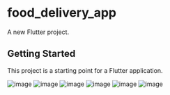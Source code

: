 # food_delivery_app

A new Flutter project.

## Getting Started

This project is a starting point for a Flutter application.

![image](https://github.com/user-attachments/assets/e27b6957-edb4-4186-9805-0b4c9d789d71)
![image](https://github.com/user-attachments/assets/4196e7ac-e956-4f08-ad12-d929373f4f34)
![image](https://github.com/user-attachments/assets/0134cef5-52a4-4b94-b383-f2c1882af120)
![image](https://github.com/user-attachments/assets/da61eff1-0cf8-44c1-94fc-49c6338d0c38)
![image](https://github.com/user-attachments/assets/98067f38-d572-4c2c-813f-685c2468f7ef)
![image](https://github.com/user-attachments/assets/28d685f2-d4b9-4850-82ed-44cf9ac06d3c)


